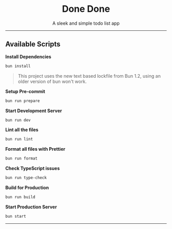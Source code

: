 <h1 align="center">
  Done Done
</h1>

<p align="center">A sleek and simple todo list app</p>

---

## Available Scripts

**Install Dependencies**

```bash
bun install
```

> This project uses the new text based lockfile from Bun 1.2, using an older version of bun won't work.

**Setup Pre-commit**

```bash
bun run prepare
```

**Start Development Server**

```bash
bun run dev
```

**Lint all the files**

```bash
bun run lint
```

**Format all files with Prettier**

```bash
bun run format
```

**Check TypeScript issues**

```bash
bun run type-check
```

**Build for Production**

```bash
bun run build
```

**Start Production Server**

```bash
bun start
```

---
